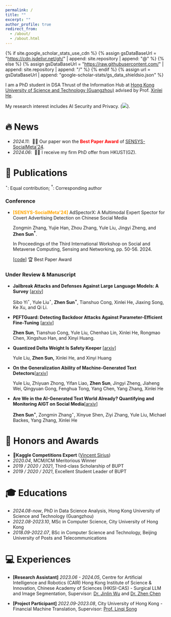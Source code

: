 ```yaml
---
permalink: /
title: ""
excerpt: ""
author_profile: true
redirect_from: 
  - /about/
  - /about.html
---
```


{% if site.google_scholar_stats_use_cdn %}
{% assign gsDataBaseUrl = "https://cdn.jsdelivr.net/gh/" | append: site.repository | append: "@" %}
{% else %}
{% assign gsDataBaseUrl = "https://raw.githubusercontent.com/" | append: site.repository | append: "/" %}
{% endif %}
{% assign url = gsDataBaseUrl | append: "google-scholar-stats/gs_data_shieldsio.json" %}

<span class='anchor' id='about-me'></span>

I am a PhD student in DSA Thrust of the Information Hub at [Hong Kong University of Science and Technology (Guangzhou)](https://www.hkust-gz.edu.cn/) advised by Prof. [Xinlei He](https://xinleihe.github.io/). 

My research interest includes AI Security and Privacy.  (<a href='https://scholar.google.com/citations?user=7ir2zYsAAAAJ&hl=en'></a><a href='https://scholar.google.com/citations?user=7ir2zYsAAAAJ&hl=en'><img src="https://img.shields.io/endpoint?url={{ url | url_encode }}&logo=Google%20Scholar&labelColor=f6f6f6&color=9cf&style=flat&label=citations"></a>).


# 🔥 News
- *2024.11*: &nbsp;🎉🎉 Our paper won the **<span style="color: red;">Best Paper Award</span>** of  [SENSYS-SocialMeta'24](https://dl.acm.org/doi/proceedings/10.1145/3698387).
- *2024.06*: &nbsp;🎉🎉 I receive my firm PhD offer from HKUST(GZ).

# 📝 Publications

$^\star$: Equal contribution; $^\dagger$: Corresponding author

### Conference

- <span style="color: orange;">**[SENSYS-SocialMeta'24]**</span> AdSpectorX: A Multimodal Expert Spector for Covert Advertising Detection on Chinese Social Media

  Zongmin Zhang, Yujie Han, Zhou Zhang, Yule Liu, Jingyi Zheng, and **Zhen Sun$^\dagger$**.

  In Proceedings of the Third International Workshop on Social and Metaverse Computing, Sensing and Networking, pp. 50-56. 2024.

  [[code](https://github.com/Zonmgin-Zhang/AdSpectorX)] 🏆 Best Paper Award

### Under Review $\&$ Manuscript

- **Jailbreak Attacks and Defenses Against Large Language Models: A Survey** [[arxiv](https://arxiv.org/abs/2407.04295)]
  
  Sibo Yi$^\star$, Yule Liu$^\star$, **Zhen Sun$^\star$**, Tianshuo Cong, Xinlei He, Jiaxing Song, Ke Xu, and Qi Li.
  
- **PEFTGuard: Detecting Backdoor Attacks Against Parameter-Efficient Fine-Tuning** [[arxiv](https://arxiv.org/abs/2411.17453)]

  **Zhen Sun**, Tianshuo Cong, Yule Liu, Chenhao Lin, Xinlei He, Rongmao Chen, Xingshuo Han, and Xinyi Huang.

- **Quantized Delta Weight Is Safety Keeper** [[arxiv](https://arxiv.org/abs/2411.19530)]

  Yule Liu, **Zhen Sun,** Xinlei He, and Xinyi Huang

- **On the Generalization Ability of Machine-Generated Text Detectors**[[arxiv](https://arxiv.org/abs/2412.17242)]

  Yule Liu, Zhiyuan Zhong, Yifan Liao, **Zhen Sun**, Jingyi Zheng, Jiaheng Wei, Qingyuan Gong, Fenghua Tong, Yang Chen, Yang Zhang, Xinlei He

- **Are We in the AI-Generated Text World Already? Quantifying and Monitoring AIGT on Social Media**[[arxiv](https://arxiv.org/abs/2412.18148)]

  **Zhen Sun$^\star$**, Zongmin Zhang$^\star$, Xinyue Shen, Ziyi Zhang, Yule Liu, Michael Backes, Yang Zhang, Xinlei He


# 🥇 Honors and Awards
- 🥈**Kaggle Competitions Expert** ([Vincent Sirius](https://www.kaggle.com/rdxsun))
- *2020.04*, MCM/ICM Meritorious Winner
- *2019 / 2020 / 2021*, Third-class Scholarship of BUPT
- *2019 / 2020 / 2021*, Excellent Student Leader of BUPT

# 🎓 Educations

- *2024.08-now*, PhD in Data Science Analysis, Hong Kong University of Science and Technology (Guangzhou)
- *2022.08-2023.10*, MSc in Computer Science, City University of Hong Kong
- *2018.09-2022.07*, BSc in Computer Science and Technology, Beijing University of Posts and Telecommunications

# 💻 Experiences
-  **[Research Assistant]** *2023.06 - 2024.05*, Centre for Artificial Intelligence and Robotics (CAIR) Hong Kong Institute of Science $\&$ Innovation, Chinese Academy of Sciences (HKISI-CAS) - Surgical LLM and Image Segmentation, Supervisor: [Dr. Jinlin Wu](https://scholar.google.com.hk/citations?user=XujjZmUAAAAJ&hl=zh-CN) and [Dr. Zhen Chen](https://scholar.google.com/citations?user=oVG2zEkAAAAJ&hl=zh-CN)

-  **[Project Participant]** *2022.09-2023.08*, City University of Hong Kong - Financial Machine Translation, Supervisor: [Prof. Linqi Song](https://scholar.google.com/citations?user=UcGN3MoAAAAJ&hl=en)